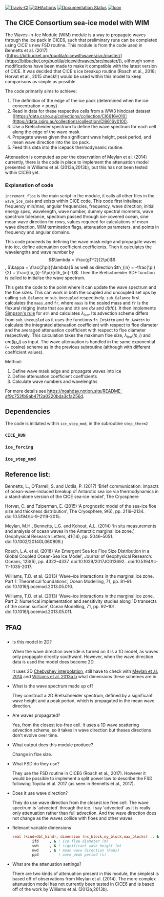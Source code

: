 [![Travis-CI](https://travis-ci.org/CICE-Consortium/CICE.svg?branch=master)](https://travis-ci.org/CICE-Consortium/CICE)
[![GHActions](https://github.com/CICE-Consortium/CICE/workflows/GHActions/badge.svg)](https://github.com/CICE-Consortium/CICE/actions)
[![Documentation Status](https://readthedocs.org/projects/cice-consortium-cice/badge/?version=master)](http://cice-consortium-cice.readthedocs.io/en/master/?badge=master)
[![lcov](https://img.shields.io/endpoint?url=https://apcraig.github.io/coverage.json)](https://apcraig.github.io)

<!--- [![codecov](https://codecov.io/gh/apcraig/Test_CICE_Icepack/branch/master/graph/badge.svg)](https://codecov.io/gh/apcraig/Test_CICE_Icepack) --->

## The CICE Consortium sea-ice model with WIM

The Waves-in-Ice Module (WIM) module is a way to propagate waves through the ice pack in CICE6, such that preliminary runs can be completed using CICE's new FSD routine. This module is from the code used in Bennetts et al. (2017) ([https://bitbucket.org/puotila/cicewithwaves/src/master/](https://bitbucket.org/puotila/cicewithwaves/src/master/)), although some modifications have been made to make it compatible with the latest version of CICE. It was decided that CICE's ice breakup routine (Roach et al., 2018; Horvat et al., 2015 check!!) would be used within this model to keep comparisons as simple as possible. 

The code primarily aims to achieve: 

1. The definition of the edge of the ice pack (determined when the ice concentration < puny)
2. Read in data for these respective cells from a WW3 hindcast dataset ([https://data.csiro.au/collections/collection/CI6616v010](https://data.csiro.au/collections/collection/CI6616v010)).
3. Use a Bretscheider spectrum to define the wave spectrum for each cell along the edge of the wave mask.
4. Propagate waves given the significant wave height, peak period, and mean wave direction into the ice pack.
5. Feed this data into the icepack thermodynamic routine.

Attenuation is computed as per the observation of Meylan et al. (2014) currently, there is the code in place to implement the attenuation model presented in Williams et al. (2013a,2013b), but this has not been tested within CICE6 yet.

### Explanation of code
    
`increment_floe` is the main script in the module, it calls all other files in the `wave_ice_code` and exists within CICE code. This code first initalises: frequency min/max, angular frequencies, frequency, wave direction, initial energy spec, wavelength, wave number, dummy spectral moments, wave spectrum tolerance, spectrum passed through ice-covered ocean, sine mean wave direction for rows, values required for calculations of mean wave direction, WIM termination flags, attenuation parameters, and points in frequency and angular domains.
    
This code proceeds by defining the wave mask edge and propagate waves into ice, define attenuation coefficient coefficients. Then it calculates the wavelengths and wave number by $$\lambda = \frac{gT^2}{2\pi}$$, $\kappa = \frac{2\pi}{\lambda}$ as well as direction $th_{in} = -\frac{\pi}{2} + \frac{(lp_{i}-1)\pi}{nth_{in}-1}$. Then the Bretschneider SDF function is called to initialise the wave spectrum. 
    
This gets the code to the point where it can update the wave spectrum and the floe sizes. This can work in both the coupled and uncoupled set ups by calling `sub_Balance` or `sub_Uncoupled` respectively. `sub_Balance` first calculates the `mass,`and  `fr`, where `mass` is the scaled mass and `fr` is the flexural ridging (note that `dom` and `dth` are $d\omega$ and $d(th)$). It then implements [Simpson's rule](https://en.wikipedia.org/wiki/Simpson%27s_rule) for `dth` and calculates $\lambda_{ice}$. Its advection scheme differs from `sub_Uncoupled` as it uses the functions `fn_IntAttn` and `fn_AvAttn` to calculate the integrated attenuation coefficient with respect to floe diameter and the averaged attenuation coefficient with respect to floe diameter respectively. This calculation takes the maximum floe size, $\lambda_{ice}(lp\_i)$ and $om(lp\_i)$ as input.  The wave attenuation is handled in the same exponential (+ cosine) scheme as in the previous subroutine (although with different coefficient values).
    
Method:
1. Define wave mask edge and propagate waves into ice
2. Define attenuation coefficient coefficients
3. Calculate wave numbers and wavelengths    
 
For more details see https://noahday.notion.site/README-af9c753fb9ab47f2a0220bda3cfa256d.        

## Dependencies

The code is initiated within `ice_step_mod`, in the subroutine `step_therm2` 

### `CICE_RUN`

### `ice_forcing`

### `ice_step_mod`

## Reference list:

Bennetts, L., O’Farrell, S. and Uotila, P. (2017) ‘Brief communication: impacts of ocean-wave-induced breakup of Antarctic sea ice via thermodynamics in a stand-alone version of the CICE sea-ice model’, The Cryosphere

Horvat, C. and Tziperman, E. (2015) ‘A prognostic model of the sea-ice floe size and thickness distribution’, The Cryosphere, 9(6), pp. 2119–2134. doi:10.5194/tc-9-2119-2015.

Meylan, M.H., Bennetts, L.G. and Kohout, A.L. (2014) ‘In situ measurements and analysis of ocean waves in the Antarctic marginal ice zone.’, Geophysical Research Letters, 41(14), pp. 5046–5051. doi:10.1002/2014GL060809.)

Roach, L.A. et al. (2018) ‘An Emergent Sea Ice Floe Size Distribution in a Global Coupled Ocean-Sea Ice Model’, Journal of Geophysical Research: Oceans, 123(6), pp. 4322–4337. doi:10.1029/2017JC013692.. doi:10.5194/tc-11-1035-2017.

Williams, T.D. et al. (2013) ‘Wave–ice interactions in the marginal ice zone. Part 1: Theoretical foundations’, Ocean Modelling, 71, pp. 81–91. doi:10.1016/j.ocemod.2013.05.010.

Williams, T.D. et al. (2013) ‘Wave–ice interactions in the marginal ice zone. Part 2: Numerical implementation and sensitivity studies along 1D transects of the ocean surface’, Ocean Modelling, 71, pp. 92–101. doi:10.1016/j.ocemod.2013.05.011.

## ❓FAQ

- Is this model in 2D?
    
    When the wave direction override is turned on it is a 1D model, as waves only propagate directly southward. However, when the wave direction data is used the model does become 2D.
    
    It uses 2D [Chebyshev interpolation](https://www.notion.so/Chebyshev-interpolation-1ebf5c9254504928a367e0d391175f5d), still have to check with [Meylan et al. 2014](https://www.notion.so/Meylan-et-al-2014-2c785c506c784e4c85fa00270fff63ff) and [Williams et al. 2013a,b](https://www.notion.so/Williams-et-al-2013a-b-5eae5120f7164a1ba164154ec1189e9f) what dimensions these schemes are in.
    
- What is the wave spectrum made up of?
    
    They construct a 2D Bretschneider spectrum, defined by a significant wave height and a peak period, which is propagated in the mean wave direction.
    
- Are waves propagated?
    
    Yes, from the closest ice-free cell. It uses a 1D wave scattering advection scheme, so it takes in wave direction but theses directions don't evolve over time.
    
- What output does this module produce?
    
    Change in floe size.
    
- What FSD do they use?
    
    They use the FSD routine in CICE6 (Roach et al., 2017). However it would be possible to implement a split power law to describe the FSD following Toyota et al. 2017 (as seen in Bennetts et al., 2017).
    
- Does it use wave direction?
    
    They do use wave direction from the closest ice free cell. The wave spectrum is 'advected' through the ice. I say 'advected' as it is really only attenuation rather than full advection. And the wave direction does not change as the waves collide with floes and other waves.
    
- Relevant variable dimensions
    
    ```fortran
    real (kind=dbl_kind), dimension (nx_block,ny_block,max_blocks) :: &
             ifd     , & ! ice floe diameter (m)
             swh     , & ! significant wave height (m)
             mwd     , & ! mean wave direction (Rads)
             ppd         ! wave peak period (s)
    ```
    
- What are the attenuation settings?
    
    There are two kinds of attenuation present in this module, the simplest is based off of observations from Meylan et al. (2014). The more complex attenuation model has not currently been tested in CICE6 and is based off of the work by Williams et al. (2013a,2013b).
    
